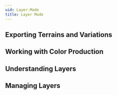 ```yaml
---
uid: Layer-Mode
title: Layer Mode
---
```


## Exporting Terrains and Variations
## Working with Color Production
## Understanding Layers
## Managing Layers
